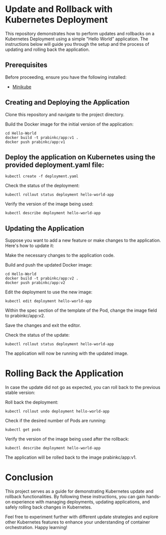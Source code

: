 # Update and Rollback with Kubernetes Deployment
This repository demonstrates how to perform updates and rollbacks on a Kubernetes Deployment using a simple "Hello World" application. The instructions below will guide you through the setup and the process of updating and rolling back the application.

## Prerequisites
Before proceeding, ensure you have the following installed:

- [Minikube](https://minikube.sigs.k8s.io/docs/start/)

## Creating and Deploying the Application

Clone this repository and navigate to the project directory.

Build the Docker image for the initial version of the application:

```
cd Hello-World
docker build -t prabinkc/app:v1 .
docker push prabinkc/app:v1
```

## Deploy the application on Kubernetes using the provided deployment.yaml file:

```
kubectl create -f deployment.yaml
```

Check the status of the deployment:

```
kubectl rollout status deployment hello-world-app
```

Verify the version of the image being used:

```
kubectl describe deployment hello-world-app
```

## Updating the Application

Suppose you want to add a new feature or make changes to the application. Here's how to update it:

Make the necessary changes to the application code.

Build and push the updated Docker image:

```
cd Hello-World
docker build -t prabinkc/app:v2 .
docker push prabinkc/app:v2
```

Edit the deployment to use the new image:

```
kubectl edit deployment hello-world-app
```

Within the spec section of the template of the Pod, change the image field to prabinkc/app:v2.

Save the changes and exit the editor.

Check the status of the update:

```
kubectl rollout status deployment hello-world-app
```

The application will now be running with the updated image.

# Rolling Back the Application
In case the update did not go as expected, you can roll back to the previous stable version:

Roll back the deployment:

```
kubectl rollout undo deployment hello-world-app
```

Check if the desired number of Pods are running:
```
kubectl get pods
```

Verify the version of the image being used after the rollback:
```
kubectl describe deployment hello-world-app
```

The application will be rolled back to the image prabinkc/app:v1.

# Conclusion

This project serves as a guide for demonstrating Kubernetes update and rollback functionalities. By following these instructions, you can gain hands-on experience with managing deployments, updating applications, and safely rolling back changes in Kubernetes.

Feel free to experiment further with different update strategies and explore other Kubernetes features to enhance your understanding of container orchestration. Happy learning!

